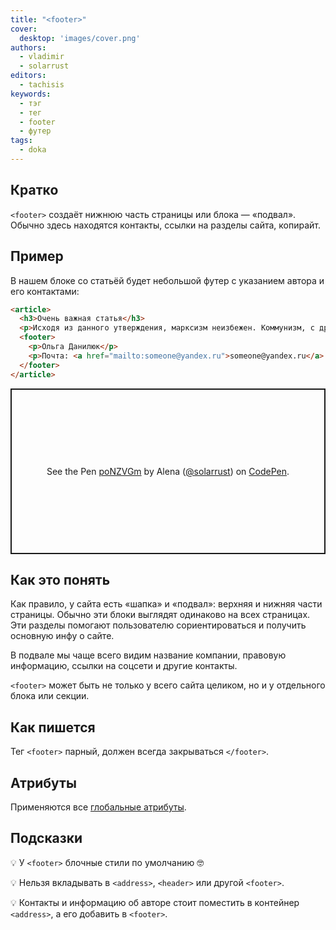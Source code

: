 ```yaml
---
title: "<footer>"
cover:
  desktop: 'images/cover.png'
authors:
  - vladimir
  - solarrust
editors:
  - tachisis
keywords:
  - тэг
  - тег
  - footer
  - футер
tags:
  - doka
---
```


## Кратко

`<footer>` создаёт нижнюю часть страницы или блока — «подвал». Обычно здесь находятся контакты, ссылки на разделы сайта, копирайт.

## Пример

В нашем блоке со статьёй будет небольшой футер с указанием автора и его контактами:

```html
<article>
  <h3>Очень важная статья</h3>
  <p>Исходя из данного утверждения, марксизм неизбежен. Коммунизм, с другой стороны, означает экзистенциальный коллапс Советского Союза. Культ личности доказывает гуманизм.</p>
  <footer>
    <p>Ольга Данилюк</p>
    <p>Почта: <a href="mailto:someone@yandex.ru">someone@yandex.ru</a>.</p>
  </footer>
</article>
```

<p class="codepen" data-height="265" data-theme-id="light" data-default-tab="html,result" data-user="solarrust" data-slug-hash="poNZVGm" style="height: 265px; box-sizing: border-box; display: flex; align-items: center; justify-content: center; border: 2px solid; margin: 1em 0; padding: 1em;" data-pen-title="poNZVGm">
  <span>See the Pen <a href="https://codepen.io/solarrust/pen/poNZVGm">
  poNZVGm</a> by Alena (<a href="https://codepen.io/solarrust">@solarrust</a>)
  on <a href="https://codepen.io">CodePen</a>.</span>
</p>
<script async src="https://cpwebassets.codepen.io/assets/embed/ei.js"></script>

## Как это понять

Как правило, у сайта есть «шапка» и «подвал»: верхняя и нижняя части страницы. Обычно эти блоки выглядят одинаково на всех страницах. Эти разделы помогают пользователю сориентироваться и получить основную инфу о сайте.

В подвале мы чаще всего видим название компании, правовую информацию, ссылки на соцсети и другие контакты.

`<footer>` может быть не только у всего сайта целиком, но и у отдельного блока или секции.

## Как пишется

Тег `<footer>` парный, должен всегда закрываться `</footer>`.

## Атрибуты

Применяются все [глобальные атрибуты](/html/global-attrs).

## Подсказки

💡 У `<footer>` блочные стили по умолчанию 🤓

💡 Нельзя вкладывать в `<address>`, `<header>` или другой `<footer>`.

💡 Контакты и информацию об авторе стоит поместить в контейнер `<address>`, а его добавить в `<footer>`.
